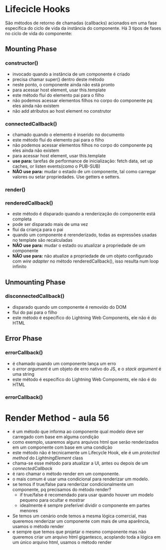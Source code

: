 # Lifecicle Hooks
São métodos de retorno de chamadas (callbacks) acionados em uma fase específica do ciclo de vida da instância do componente. Há 3 tipos de fases no ciclo de vida do componente:
## Mounting Phase
### constructor()
- invocado quando a instância de um componente é criado
- precisa chamar super() dentro deste método
- neste ponto, o componente ainda não está pronto
- para acessar host element, usar this.template
- este método fluí do elemento pai para o filho
- não podemos acessar elementos filhos no corpo do componente pq eles ainda não existem
- não add atributos ao host element no construtor
### connectedCallback()
- chamado quando o elemento é inserido no documento
- este método fluí do elemento pai para o filho
- não podemos acessar elementos filhos no corpo do componente pq eles ainda não existem
- para acessar host element, usar this.template
- **use para:** tarefas de performance de inicialização: fetch data, set up caches, or listen events(como o PUB-SUB) 
- **NÃO use para:** mudar o estado de um componente, tal como carregar valores ou setar propriedades. Use getters e setters.
### render()
### renderedCallback()
- este método é disparado quando a renderização do componente está completa
- pode ser disparado mais de uma vez
- fluí da criança para o pai
- quando um componente é rerenderizado, todas as expressões usadas no template são recalculadas
- **NÃO use para:** mudar o estado ou atualizar a propriedade de um componente
- **NÃO use para:** não atualize a propriedade de um objeto configurado com *wire adapter* no método renderedCallback(), isso resulta num loop infinito
## Unmounting Phase
### disconnectedCallback()
- disparado quando um componente é removido do DOM
- fluí do pai para o filho
- este método é específico do Lightning Web Components, ele não é do HTML
## Error Phase
### errorCallback()
- é chamado quando um componente lança um erro
- o *error argument* é um objeto de erro nativo do JS, e o *stack argument* é uma string
- este método é específico do Lightning Web Components, ele não é do HTML
### errorCallback()

# Render Method - aula 56
- é um método que informa ao componente qual modelo deve ser carregado com base em alguma condição
- como exemplo, usaremos alguns arquivos html que serão renderizados em um componente com base em uma condição
- este método não é tecnicamente um Lifecycle Hook, ele é um *protected method* do *LightningElement* class 
- chama-se esse método para atualizar a UI, antes ou depois de um *connectedCallback*
- é raro chamar o método render em um componente. 
- o mais comum é usar uma condicional para renderizar um modelo.
- se temos if true/false para renderizar condicionalmente um componente, pq precisamos do método render?
  - if true/false é recomendado para usar quando houver um modelo pequeno para ocultar e mostrar
  - idealmente é sempre preferível dividir o componente em partes menores
- Se temos um cenário onde temos a mesma lógica comercial, mas queremos renderizar um componente com mais de uma aparência, usamos o método render
- e sempre que temos que projetar o mesmo componente mas não queremos criar um arquivo html gigantesco, acoplando toda a lógica em um único arquivo html, usamos o método render 
